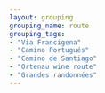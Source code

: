 ```yaml
---
layout: grouping 
grouping_name: route
grouping_tags:
- "Via Francigena"
- "Camino Portugués"
- "Camino de Santiago"
- "Ortenau wine route"
- "Grandes randonnées"
---
```


